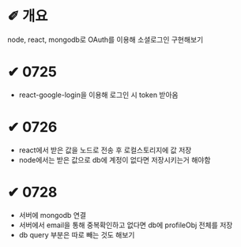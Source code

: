 # &#10000; 개요

node, react, mongodb로 OAuth를 이용해 소셜로그인 구현해보기

# &#10004; 0725
* react-google-login을 이용해 로그인 시 token 받아옴<br />

# &#10004; 0726
* react에서 받은 값을 노드로 전송 후 로컬스토리지에 값 저장<br />
* node에서는 받은 값으로 db에 계정이 없다면 저장시키는거 해야함<br />

# &#10004; 0728
* 서버에 mongodb 연결<br />
* 서버에서 email을 통해 중복확인하고 없다면 db에 profileObj 전체를 저장<br />
* db query 부분은 따로 빼는 것도 해보기<br />